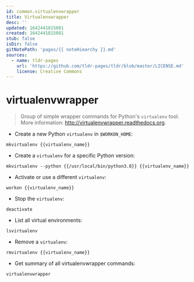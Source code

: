 ```yaml
---
id: common.virtualenvwrapper
title: Virtualenvwrapper
desc: ''
updated: 1642441815081
created: 1642441815081
stub: false
isDir: false
gitNotePath: 'pages/{{ noteHiearchy }}.md'
sources:
  - name: tldr-pages
    url: 'https://github.com/tldr-pages/tldr/blob/master/LICENSE.md'
    license: Creative Commons
---
```

# virtualenvwrapper

> Group of simple wrapper commands for Python's `virtualenv` tool.
> More information: <http://virtualenvwrapper.readthedocs.org>.

- Create a new Python `virtualenv` in `$WORKON_HOME`:

`mkvirtualenv {{virtualenv_name}}`

- Create a `virtualenv` for a specific Python version:

`mkvirtualenv --python {{/usr/local/bin/python3.8}} {{virtualenv_name}}`

- Activate or use a different `virtualenv`:

`workon {{virtualenv_name}}`

- Stop the `virtualenv`:

`deactivate`

- List all virtual environments:

`lsvirtualenv`

- Remove a `virtualenv`:

`rmvirtualenv {{virtualenv_name}}`

- Get summary of all virtualenvwrapper commands:

`virtualenvwrapper`

